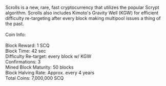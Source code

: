 Scrolls is a new, rare, fast cryptocurrency that utilizes the popular Scrypt algorithm.  Scrolls also includes Kimoto's Gravity Well (KGW) for efficient difficulty re-targeting after every block making multipool issues a thing of the past.
<br><br>
Coin Info:
<br><br>
Block Reward: 1 SCQ<br>
Block Time: 42 sec<br>
Difficulty Re-target: every block w/ KGW<br>
Confirmations: 3<br>
Mined Block Maturity: 50 blocks<br>
Block Halving Rate: Approx. every 4 years<br>
Total Coins: 7,000,000 SCQ
